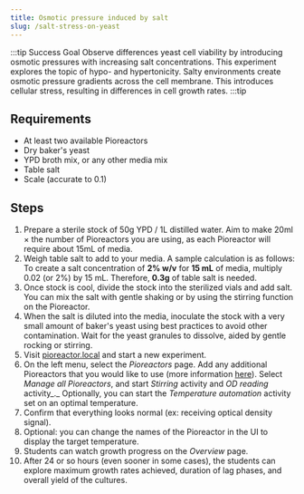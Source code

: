 ```yaml
---
title: Osmotic pressure induced by salt
slug: /salt-stress-on-yeast
---
```


:::tip Success Goal
Observe differences yeast cell viability by introducing osmotic pressures with increasing salt concentrations. This experiment explores the topic of hypo- and hypertonicity. Salty environments create osmotic pressure gradients across the cell membrane. This introduces cellular stress, resulting in differences in cell growth rates. 
:::tip

## Requirements

*	At least two available Pioreactors
*	Dry baker's yeast
*   YPD broth mix, or any other media mix
*	Table salt 
*	Scale (accurate to 0.1)

## Steps

1.  Prepare a sterile stock of 50g YPD / 1L distilled water. Aim to make 20ml × the number of Pioreactors you are using, as each Pioreactor will require about 15mL of media.
2.  Weigh table salt to add to your media. 
A sample calculation is as follows:
To create a salt concentration of **2% w/v** for **15 mL** of media, multiply 0.02 (or 2%) by 15 mL. 
Therefore, **0.3g** of table salt is needed.
3. Once stock is cool, divide the stock into the sterilized vials and add salt. You can mix the salt with gentle shaking or by using the stirring function on the Pioreactor. 
4. When the salt is diluted into the media, inoculate the stock with a very small amount of baker's yeast using best practices to avoid other contamination. Wait for the yeast granules to dissolve, aided by gentle rocking or stirring.
6.  Visit [pioreactor.local](http://pioreactor.local) and start a new experiment.
7.  On the left menu, select the _Pioreactors_ page. Add any additional Pioreactors that you would like to use (more information [here](/user-guide/create-cluster)). Select _Manage all Pioreactors_, and start _Stirring_ activity and _OD reading_ activity_._ Optionally, you can  start the _Temperature automation_ activity set on an optimal temperature.
8.  Confirm that everything looks normal (ex: receiving optical density signal).
10.  Optional: you can change the names of the Pioreactor in the UI to display the target temperature.
11.  Students can watch growth progress on the _Overview_ page.
12.  After 24 or so hours (even sooner in some cases),
    the students can explore maximum growth rates achieved, duration of lag phases, and overall yield of the cultures. 
